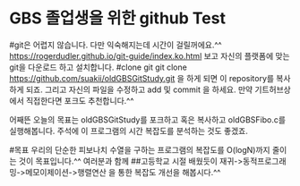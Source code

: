 # GBS 졸업생을 위한 github Test
#git은 어렵지 않습니다. 다만 익숙해지는데 시간이 걸릴꺼에요.^^
https://rogerdudler.github.io/git-guide/index.ko.html
보고 자신의 플랫폼에 맞는 git을 다운로드 하고 설치합니다.
#clone git
git clone https://github.com/suakii/oldGBSGitStudy.git
을 하게 되면 이 repository를 복사하게 되죠. 그리고 자신의 파일을 수정하고 add 및 commit 을 하세요.
만약 기트허브상에서 직접한다면 포크도 추천합니다.^^

어째뜬 오늘의 목표는 oldGBSGitStudy를 포크하고 혹은 복사하고 oldGBSFibo.c를 실행해봅니다.
주석에 이 프로그램의 시간 복잡도를 분석하는 것도 좋겠죠.

#목표
우리의 단순한 피보나치 수열을 구하는 프로그램의 복잡도를 O(logN)까지 줄이는 것이 목표입니다.^^ 여러분과 함께
##고등학교 시절 배웠듯이 재귀->동적프로그래밍->메모이제이션->행렬연산 을 통한 복잡도 개선을 해봅시다.^^
